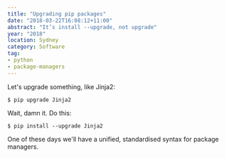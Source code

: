 ```yaml
---
title: "Upgrading pip packages"
date: "2018-03-22T16:08:12+11:00"
abstract: "It’s install --upgrade, not upgrade"
year: "2018"
location: Sydney
category: Software
tag:
- python
- package-managers
---
```

Let's upgrade something, like Jinja2:

    $ pip upgrade Jinja2

Wait, damn it. Do this:

    $ pip install --upgrade Jinja2

One of these days we'll have a unified, standardised syntax for package managers.

